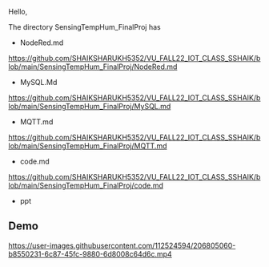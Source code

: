 Hello,



The directory SensingTempHum_FinalProj has 

- NodeRed.md

https://github.com/SHAIKSHARUKH5352/VU_FALL22_IOT_CLASS_SSHAIK/blob/main/SensingTempHum_FinalProj/NodeRed.md

- MySQL.Md

https://github.com/SHAIKSHARUKH5352/VU_FALL22_IOT_CLASS_SSHAIK/blob/main/SensingTempHum_FinalProj/MySQL.md

- MQTT.md

https://github.com/SHAIKSHARUKH5352/VU_FALL22_IOT_CLASS_SSHAIK/blob/main/SensingTempHum_FinalProj/MQTT.md

- code.md

https://github.com/SHAIKSHARUKH5352/VU_FALL22_IOT_CLASS_SSHAIK/blob/main/SensingTempHum_FinalProj/code.md

- ppt



## Demo


https://user-images.githubusercontent.com/112524594/206805060-b8550231-6c87-45fc-9880-6d8008c64d6c.mp4

